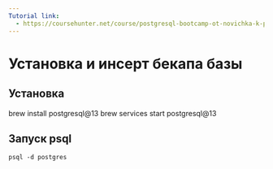 ```yaml
---
Tutorial link:
  - https://coursehunter.net/course/postgresql-bootcamp-ot-novichka-k-prodvinutomu-za-60-chasov?lesson=1
---
```

# Установка и инсерт бекапа базы

## Установка 

brew install postgresql@13
brew services start postgresql@13
## Запуск psql

`psql -d postgres`

## 